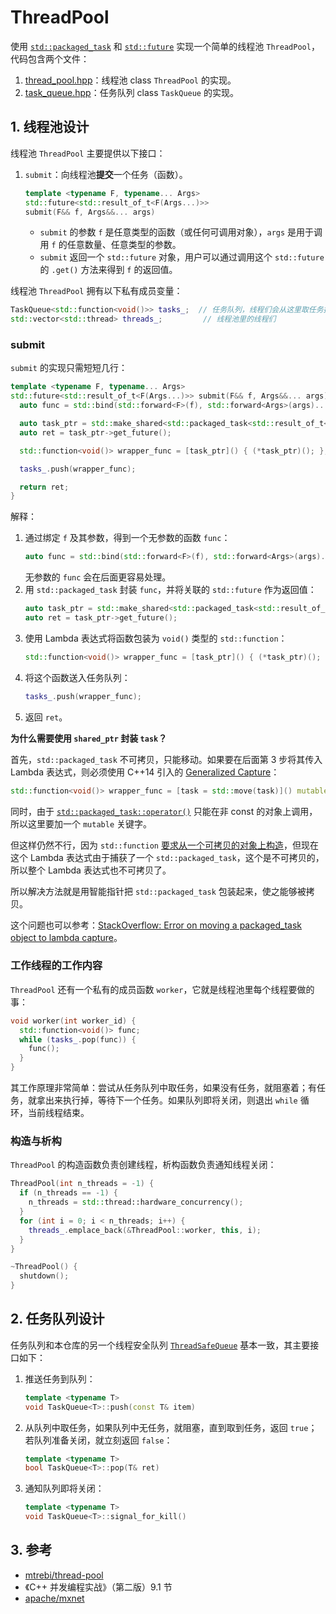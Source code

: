 # ThreadPool

使用 [`std::packaged_task`](https://en.cppreference.com/w/cpp/thread/packaged_task) 和 [`std::future`](https://en.cppreference.com/w/cpp/thread/future) 实现一个简单的线程池 `ThreadPool`，代码包含两个文件：

1. [thread_pool.hpp](./thread_pool.hpp)：线程池 class `ThreadPool` 的实现。
2. [task_queue.hpp](./task_queue.hpp)：任务队列 class `TaskQueue` 的实现。

## 1. 线程池设计

线程池 `ThreadPool` 主要提供以下接口：

1. `submit`：向线程池**提交**一个任务（函数）。
    ```c++
    template <typename F, typename... Args>
    std::future<std::result_of_t<F(Args...)>>
    submit(F&& f, Args&&... args)
    ```
    - `submit` 的参数 `f` 是任意类型的函数（或任何可调用对象），`args` 是用于调用 `f` 的任意数量、任意类型的参数。
    - `submit` 返回一个 `std::future` 对象，用户可以通过调用这个 `std::future` 的 `.get()` 方法来得到 `f` 的返回值。

线程池 `ThreadPool` 拥有以下私有成员变量：
```c++
TaskQueue<std::function<void()>> tasks_;  // 任务队列，线程们会从这里取任务执行（如果有的话）
std::vector<std::thread> threads_;         // 线程池里的线程们
```

### submit

`submit` 的实现只需短短几行：

```c++
template <typename F, typename... Args>
std::future<std::result_of_t<F(Args...)>> submit(F&& f, Args&&... args) {
  auto func = std::bind(std::forward<F>(f), std::forward<Args>(args)...);

  auto task_ptr = std::make_shared<std::packaged_task<std::result_of_t<F(Args...)>()>>(func);
  auto ret = task_ptr->get_future();

  std::function<void()> wrapper_func = [task_ptr]() { (*task_ptr)(); };

  tasks_.push(wrapper_func);

  return ret;
}
```

解释：
1. 通过绑定 `f` 及其参数，得到一个无参数的函数 `func`：
    ```c++
    auto func = std::bind(std::forward<F>(f), std::forward<Args>(args)...);
    ```
    无参数的 `func` 会在后面更容易处理。
2. 用 `std::packaged_task` 封装 `func`，并将关联的 `std::future` 作为返回值：
    ```c++
    auto task_ptr = std::make_shared<std::packaged_task<std::result_of_t<F(Args...)>()>>(func);
    auto ret = task_ptr->get_future();
    ```
3. 使用 Lambda 表达式将函数包装为 `void()` 类型的 `std::function`：
    ```c++
    std::function<void()> wrapper_func = [task_ptr]() { (*task_ptr)(); };
    ```
4. 将这个函数送入任务队列：
    ```c++
    tasks_.push(wrapper_func);
    ```
5. 返回 `ret`。

**为什么需要使用 `shared_ptr` 封装 `task`？**

首先，`std::packaged_task` 不可拷贝，只能移动。如果要在后面第 3 步将其传入 Lambda 表达式，则必须使用 C++14 引入的 [Generalized Capture](https://learn.microsoft.com/en-us/cpp/cpp/lambda-expressions-in-cpp?view=msvc-170#generalized-capture-c-14)：
```c++
std::function<void()> wrapper_func = [task = std::move(task)]() mutable { task(); };
```
同时，由于 [`std::packaged_task::operator()`](https://en.cppreference.com/w/cpp/thread/packaged_task/operator()) 只能在非 const 的对象上调用，所以这里要加一个 `mutable` 关键字。

但这样仍然不行，因为 `std::function` [要求从一个可拷贝的对象上构造](https://en.cppreference.com/w/cpp/utility/functional/function/function)，但现在这个 Lambda 表达式由于捕获了一个 `std::packaged_task`，这个是不可拷贝的，所以整个 Lambda 表达式也不可拷贝了。

所以解决方法就是用智能指针把 `std::packaged_task` 包装起来，使之能够被拷贝。

这个问题也可以参考：[StackOverflow: Error on moving a packaged_task object to lambda capture](https://stackoverflow.com/questions/36958929/error-on-moving-a-packaged-task-object-to-lambda-capture)。

### 工作线程的工作内容

`ThreadPool` 还有一个私有的成员函数 `worker`，它就是线程池里每个线程要做的事：
```c++
void worker(int worker_id) {
  std::function<void()> func;
  while (tasks_.pop(func)) {
    func();
  }
}
```
其工作原理非常简单：尝试从任务队列中取任务，如果没有任务，就阻塞着；有任务，就拿出来执行掉，等待下一个任务。如果队列即将关闭，则退出 `while` 循环，当前线程结束。

### 构造与析构

`ThreadPool` 的构造函数负责创建线程，析构函数负责通知线程关闭：

```c++
ThreadPool(int n_threads = -1) {
  if (n_threads == -1) {
    n_threads = std::thread::hardware_concurrency();
  }
  for (int i = 0; i < n_threads; i++) {
    threads_.emplace_back(&ThreadPool::worker, this, i);
  }
}

~ThreadPool() {
  shutdown();
}
```

## 2. 任务队列设计

任务队列和本仓库的另一个线程安全队列 [`ThreadSafeQueue`](../ThreadSafeQueue/) 基本一致，其主要接口如下：

1. 推送任务到队列：
    ```c++
    template <typename T>
    void TaskQueue<T>::push(const T& item)
    ```
2. 从队列中取任务，如果队列中无任务，就阻塞，直到取到任务，返回 `true`；若队列准备关闭，就立刻返回 `false`：
    ```c++
    template <typename T>
    bool TaskQueue<T>::pop(T& ret)
    ```
3. 通知队列即将关闭：
    ```c++
    template <typename T>
    void TaskQueue<T>::signal_for_kill()
    ```

## 3. 参考

- [mtrebi/thread-pool](https://github.com/mtrebi/thread-pool)
- 《C++ 并发编程实战》（第二版）9.1 节
- [apache/mxnet](https://github.com/apache/mxnet)